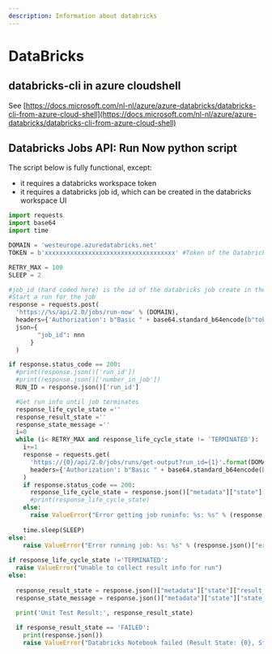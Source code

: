 ```yaml
---
description: Information about databricks
---
```


# DataBricks

## databricks-cli in azure cloudshell

See [https://docs.microsoft.com/nl-nl/azure/azure-databricks/databricks-cli-from-azure-cloud-shell](https://docs.microsoft.com/nl-nl/azure/azure-databricks/databricks-cli-from-azure-cloud-shell)

## Databricks Jobs API: Run Now python script

The script below is fully functional, except:

* it requires a databricks workspace token
* it requires a databricks job id, which can be created in the databricks workspace UI

```python
import requests
import base64
import time

DOMAIN = 'westeurope.azuredatabricks.net'
TOKEN = b'xxxxxxxxxxxxxxxxxxxxxxxxxxxxxxxxxxxx' #Token of the Databricks workspace

RETRY_MAX = 100
SLEEP = 2

#job_id (hard coded here) is the id of the databricks job create in the UI
#Start a run for the job
response = requests.post(
  'https://%s/api/2.0/jobs/run-now' % (DOMAIN),
  headers={'Authorization': b"Basic " + base64.standard_b64encode(b"token:" + TOKEN)},
  json={
        "job_id": nnn
      }
  )

if response.status_code == 200:
  #print(response.json()['run_id'])
  #print(response.json()['number_in_job'])
  RUN_ID = response.json()['run_id']

  #Get run info until job terminates
  response_life_cycle_state =''
  response_result_state =''
  response_state_message =''
  i=0
  while (i< RETRY_MAX and response_life_cycle_state != 'TERMINATED'):
    i+=1
    response = requests.get(
      'https://{0}/api/2.0/jobs/runs/get-output?run_id={1}'.format(DOMAIN, RUN_ID),
      headers={'Authorization': b"Basic " + base64.standard_b64encode(b"token:" + TOKEN)}
    )
    if response.status_code == 200:
      response_life_cycle_state = response.json()["metadata"]["state"]["life_cycle_state"]
      #print(response_life_cycle_state)
    else:
      raise ValueError("Error getting job runinfo: %s: %s" % (response.json()["error_code"], response.json()["message"]))  
    
    time.sleep(SLEEP)
else:
    raise ValueError("Error running job: %s: %s" % (response.json()["error_code"], response.json()["message"]))  
    
if response_life_cycle_state !='TERMINATED':
  raise ValueError("Unable to collect result info for run")  
else:
  
  response_result_state = response.json()["metadata"]["state"]["result_state"]
  response_state_message = response.json()["metadata"]["state"]["state_message"]
  
  print('Unit Test Result:', response_result_state)

  if response_result_state == 'FAILED':
    print(response.json())
    raise ValueError("Databricks Notebook failed (Result State: {0}, State Message: {1})".format(response_result_state, response_state_message))

```
